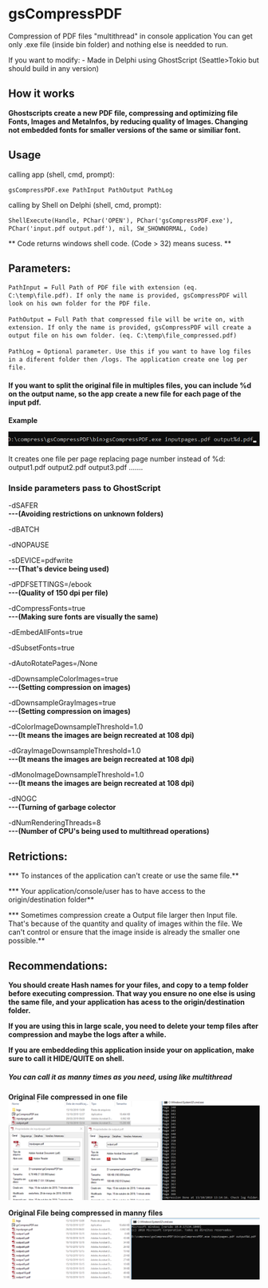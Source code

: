 # gsCompressPDF
Compression of PDF files "multithread" in console application 
You can get only .exe file (inside bin folder) and nothing else is needded to run.

If you want to modify:
	- Made in Delphi using GhostScript (Seattle>Tokio but should build in any version) 

## How it works

**Ghostscripts create a new PDF file, compressing and optimizing file Fonts, Images and MetaInfos, by reducing quality of Images. Changing not embedded fonts for smaller versions of the same or similiar font.**

## Usage


calling app (shell, cmd, prompt):

```
gsCompressPDF.exe PathInput PathOutput PathLog
```

calling by Shell on Delphi (shell, cmd, prompt):

```
ShellExecute(Handle, PChar('OPEN'), PChar('gsCompressPDF.exe'), PChar('input.pdf output.pdf'), nil, SW_SHOWNORMAL, Code)
```

** Code returns windows shell code. (Code > 32) means sucess. **

## Parameters:

	PathInput = Full Path of PDF file with extension (eq. C:\temp\file.pdf). If only the name is provided, gsCompressPDF will look on his own folder for the PDF file.
	
	PathOutput = Full Path that compressed file will be write on, with extension. If only the name is provided, gsCompressPDF will create a output file on his own folder. (eq. C:\temp\file_compressed.pdf)

	PathLog = Optional parameter. Use this if you want to have log files in a diferent folder then /logs. The application create one log per file.
	
#### If you want to split the original file in multiples files, you can include %d on the output name, so the app create a new file for each page of the input pdf. 

**Example**

![commandToSplit](/prints/commandToSplit.png)

It creates one file per page replacing page number instead of %d:
output1.pdf
output2.pdf
output3.pdf
.......

### Inside parameters pass to GhostScript

  -dSAFER															
**---(Avoiding restrictions on unknown folders)**

  -dBATCH

  -dNOPAUSE

  -sDEVICE=pdfwrite										
**---(That's device being used)**
  
  -dPDFSETTINGS=/ebook								
**---(Quality of 150 dpi per file)**
  
  -dCompressFonts=true								
**---(Making sure fonts are visually the same)**
  
  -dEmbedAllFonts=true
  
  -dSubsetFonts=true
  
  -dAutoRotatePages=/None
  
  -dDownsampleColorImages=true				
**---(Setting compression on images)**
  
  -dDownsampleGrayImages=true					
**---(Setting compression on images)**
  
  -dColorImageDownsampleThreshold=1.0	
**---(It means the images are beign recreated at 108 dpi)**
  
  -dGrayImageDownsampleThreshold=1.0	
**---(It means the images are beign recreated at 108 dpi)**
  
  -dMonoImageDownsampleThreshold=1.0	
**---(It means the images are beign recreated at 108 dpi)**
  
  -dNOGC															
**---(Turning of garbage colector**
  
  -dNumRenderingThreads=8							
**---(Number of CPU's being used to multithread operations)**

## Retrictions:

*** To instances of the application can't create or use the same file.**
	
*** Your application/console/user has to have access to the origin/destination folder**

*** Sometimes compression create a Output file larger then Input file. That's because of the quantity and quality of images within the file. We can't control or ensure that the image inside is already the smaller one possible.**

## Recommendations:
	
**You should create Hash names for your files, and copy to a temp folder before executing compression. That way you ensure no one else is using the same file, and your application has acess to the origin/destination folder.**

**If you are using this in large scale, you need to delete your temp files after compression and maybe the logs after a while.**

**If you are embeddeding this application inside your on application, make sure to call it HIDE/QUITE on shell.**



##### You can call it as manny times as you need, using like multithread

**Original File compressed in one file**
![originalFileToCompressed](/prints/originalFileToCompressed.png)


**Original File being compressed in manny files**
![originalFileToManny](/prints/originalFileToManny.png)
